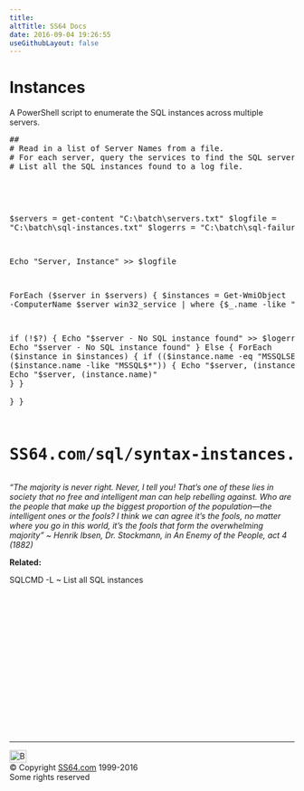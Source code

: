 ```yaml
---
title:
altTitle: SS64 Docs
date: 2016-09-04 19:26:55
useGithubLayout: false
---
```

<!-- #BeginLibraryItem "/Library/head_sql.lbi" --><!-- #EndLibraryItem --><h1>Instances</h1>
<p>A PowerShell script to enumerate the SQL instances across multiple servers. </p>
<pre>##
# Read in a list of Server Names from a file. 
# For each server, query the services to find the SQL server instance names.
# List all the SQL instances found to a log file.

##

$servers = get-content "C:\batch\servers.txt"
$logfile = "C:\batch\sql-instances.txt"
$logerrs = "C:\batch\sql-failures.txt"

Echo "Server, Instance" &gt;&gt; $logfile

ForEach ($server in $servers) { 
   $instances = Get-WmiObject -ComputerName $server win32_service | where {$_.name -like "MSSQL*"}

   if (!$?) {
      Echo "$server - No SQL instance found" &gt;&gt; $logerrs
      Echo "$server - No SQL instance found"
   }
   Else {
      ForEach ($instance in $instances) {
         if (($instance.name -eq "MSSQLSERVER") -or ($instance.name -like "MSSQL$*")) {
            Echo "$server, $($instance.name)" &gt;&gt; $logfile
            Echo "$server, $($instance.name)"
         }
      }  
   }
}
# SS64.com/sql/syntax-instances.html</pre>
<p class="quote"><i>“The majority is never right. Never, I tell you! That’s one of these lies in society that no free and intelligent man can help rebelling against. Who are the people that make up the biggest proportion of the population—the intelligent ones or the fools? I think we can agree it’s the fools, no matter where you go in this world, it’s the fools that form the overwhelming majority” ~ Henrik Ibsen, Dr. Stockmann, in An Enemy of the People, act 4 (1882)</i></p>
<p><b>Related:</b></p>
<p><span class="code">SQLCMD -L </span>~ List all SQL instances </p><!-- #BeginLibraryItem "/Library/foot_sql.lbi" --><p>
<!-- ss64-sql -->
<ins class="adsbygoogle" style="display:inline-block;width:300px;height:250px" data-ad-client="ca-pub-6140977852749469" data-ad-slot="6953563613"></ins>
<script>
(adsbygoogle = window.adsbygoogle || []).push({});
</script></p>
<hr>
<div id="bl" class="footer"><a href="syntax-instances.html#"><img src="../images/top.png" width="30" height="22" alt="Back to the Top"></a></div>
<div id="br" class="footer, tagline">© Copyright <a href="../index.html">SS64.com</a> 1999-2016<br>
Some rights reserved</div><!-- #EndLibraryItem -->

